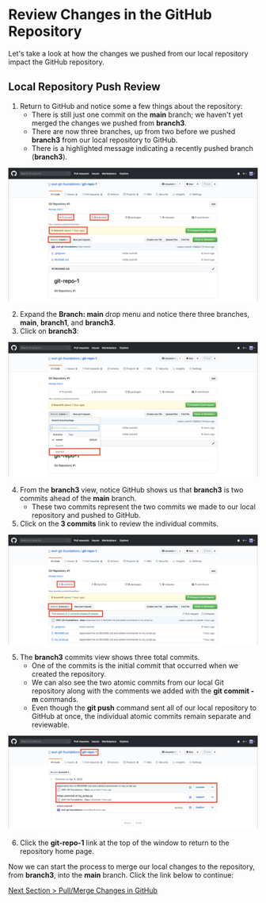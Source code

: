 # Review Changes in the GitHub Repository

Let's take a look at how the changes we pushed from our local repository impact the GitHub repository.

## **Local Repository Push Review**

1. Return to GitHub and notice some a few things about the repository:
   - There is still just one commit on the **main** branch; we haven't yet merged the changes we pushed from **branch3**.
   - There are now three branches, up from two before we pushed **branch3** from our local repository to GitHub.
   - There is a highlighted message indicating a recently pushed branch (**branch3**).

![github-repo-push-review](../images/github-repo-push-review.png)

2. Expand the **Branch: main** drop menu and notice there three branches, **main**, **branch1**, and **branch3**.
3. Click on **branch3**:

![github-repo-push-branch-list](../images/github-repo-push-branch-list.png)

4. From the **branch3** view, notice GitHub shows us that **branch3** is two commits ahead of the **main** branch.
   - These two commits represent the two commits we made to our local repository and pushed to GitHub.
5. Click on the **3 commits** link to review the individual commits.

![github-repo-branch3-review](../images/github-repo-branch3-review.png)

5. The **branch3** commits view shows three total commits.
   - One of the commits is the initial commit that occurred when we created the repository.
   - We can also see the two atomic commits from our local Git repository along with the comments we added with the **git commit -m** commands.
   - Even though the **git push** command sent all of our local repository to GitHub at once, the individual atomic commits remain separate and reviewable.

![github-repo-branch3-commits](../images/github-repo-branch3-commits.png)

6. Click the **git-repo-1** link at the top of the window to return to the repository home page.

Now we can start the process to merge our local changes to the repository, from **branch3**, into the **main** branch. Click the link below to continue:

[Next Section > Pull/Merge Changes in GitHub](section_11.md "Pull/Merge Changes in GitHub")
